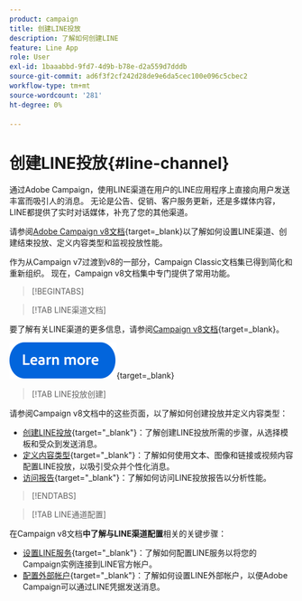 ```yaml
---
product: campaign
title: 创建LINE投放
description: 了解如何创建LINE
feature: Line App
role: User
exl-id: 1baaabbd-9fd7-4d9b-b78e-d2a559d7dddb
source-git-commit: ad6f3f2cf242d28de9e6da5cec100e096c5cbec2
workflow-type: tm+mt
source-wordcount: '281'
ht-degree: 0%

---
```


# 创建LINE投放{#line-channel}

通过Adobe Campaign，使用LINE渠道在用户的LINE应用程序上直接向用户发送丰富而吸引人的消息。 无论是公告、促销、客户服务更新，还是多媒体内容，LINE都提供了实时对话媒体，补充了您的其他渠道。

请参阅[Adobe Campaign v8文档](https://experienceleague.adobe.com/zh-hans/docs/campaign/campaign-v8/send/line.md){target=_blank}以了解如何设置LINE渠道、创建结束投放、定义内容类型和监视投放性能。

作为从Campaign v7过渡到v8的一部分，Campaign Classic文档集已得到简化和重新组织。 现在，Campaign v8文档集中专门提供了常用功能。

>[!BEGINTABS]

>[!TAB LINE渠道文档]

要了解有关LINE渠道的更多信息，请参阅[Campaign v8文档](https://experienceleague.adobe.com/en/docs/campaign/campaign-v8/send/line.html){target=_blank}。


[![image](../../assets/do-not-localize/learn-more-button.svg)](https://experienceleague.adobe.com/zh-hans/docs/campaign/campaign-v8/send/emails/email){target=_blank}


>[!TAB LINE投放创建]

请参阅Campaign v8文档中的这些页面，以了解如何创建投放并定义内容类型：

* [创建LINE投放](https://experienceleague.adobe.com/zh-hans/docs/campaign/campaign-v8/send/line.md#creating-the-delivery){target="_blank"}：了解创建LINE投放所需的步骤，从选择模板和受众到发送消息。
* [定义内容类型](https://experienceleague.adobe.com/zh-hans/docs/campaign/campaign-v8/send/line.md#defining-the-content){target="_blank"}：了解如何使用文本、图像和链接或视频内容配置LINE投放，以吸引受众并个性化消息。
* [访问报告](https://experienceleague.adobe.com/zh-hans/docs/campaign/campaign-v8/send/line.md#accessing-reports){target="_blank"}：了解如何访问LINE投放报告以分析性能。


>[!ENDTABS]



>[!TAB LINE通道配置]

在Campaign v8文档&#x200B;**中了解与LINE渠道配置**&#x200B;相关的关键步骤：

* [设置LINE服务](https://experienceleague.adobe.com/zh-hans/docs/campaign/campaign-v8/send/line.md#configure-line-service){target="_blank"}：了解如何配置LINE服务以将您的Campaign实例连接到LINE官方帐户。
* [配置外部帐户](https://experienceleague.adobe.com/zh-hans/docs/campaign/campaign-v8/send/line.md#configure-line-external){target="_blank"}：了解如何设置LINE外部帐户，以便Adobe Campaign可以通过LINE凭据发送消息。

